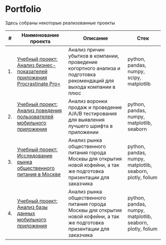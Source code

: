# Portfolio

Здесь собраны некоторые реализованные проекты

| #    | Наименование проекта                | Описание                                                     | Стек                                                         |
| ---- | ------------------------------------------------------------ | ------------------------------------------------------------ | ------------------------------------------------------------ |
| 1.   | [Учебный проект: Анализ бизнес-показателей приложения Procrastinate Pro+](https://github.com/IdiatullinaDi/Project/blob/main/Procrastinate_app/Procrastinate_app.ipynb) | Анализ причин убытков в компании, проведение когортного анализа и подготовка рекомендаций для выхода компании в плюс | python, pandas, numpy, scipy, matplotlib       |
| 2.   | [Учебный проект: Анализ поведения пользователей мобильного приложения](https://github.com/IdiatullinaDi/Project/blob/main/Mobile_app_analysis/mobile_app_analysis.ipynb) | Анализ воронки продаж и проведение А/А/В тестирования для выявления лучшего шрифта в приложении | python, pandas, numpy, matplotlib, seaborn |
| 3.   | [Учебный проект: Исследование рынка общественного питания в Москве](https://github.com/IdiatullinaDi/Project/blob/main/Project_Moscow/project_moscow_part2-2.ipynb) | Анализ рынка общественного питания города Москвы для открытия новой кофейни, а так же подготовка призентации для заказчика | python, pandas, numpy, matplotlib, seaborn, plotly, folium |
| 4.   | [Учебный проект: Анализ базы данных мобильного приложения]() | Анализ рынка общественного питания города Москвы для открытия новой кофейни, а так же подготовка призентации для заказчика | python, pandas, numpy, matplotlib, seaborn, plotly, folium |

